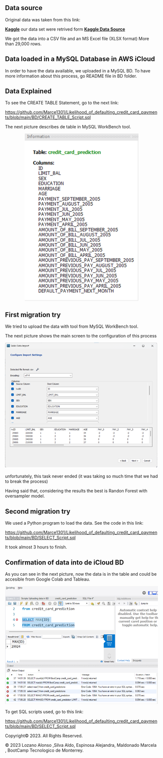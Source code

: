 

## Data source


Original data was taken from this link:


**[Kaggle](https://www.kaggle.com/)** our data set were retrived form **[Kaggle Data Source](https://www.kaggle.com/code/bansodesandeep/credit-card-default-prediction/notebook)**


We got the data into a CSV file and an MS Excel file (XLSX format)
More than 29,000 rows.

## Data loaded in a MySQL Database in AWS iCloud


In order to have the data available, we uploaded in a MySQL BD.
To have more information about this process, go README file in BD folder. 

## Data Explained

To see the CREATE TABLE Statement, go to the next link:


https://github.com/Marce1301/Likelihood_of_defaulting_credit_card_payments/blob/main/BD/CREATE_TABLE_Script.sql


The next picture describes de table in MySQL WorkBench tool.


<p align="center"><img src="https://github.com/Marce1301/Likelihood_of_defaulting_credit_card_payments/blob/main/Other_Stuff/Images_README/Table_Structure.png" /></p>

## First migration try

We tried to upload the data with tool from MySQL WorkBench tool.

The next picture shows the main screen to the configuration of this process


<p align="center"><img src="https://github.com/Marce1301/Likelihood_of_defaulting_credit_card_payments/blob/main/Other_Stuff/Images_README/First_Migration_Try.png" /></p>

unfortunately, this task never ended (it was taking so much time that we had to break the process)

Having said that, considering the results the best is Randon Forest with oversampler model.

## Second migration try

We used a Python program to load the data.
See the code in this link:


https://github.com/Marce1301/Likelihood_of_defaulting_credit_card_payments/blob/main/BD/SELECT_Script.sql

It took almost 3 hours to finish.

## Confirmation of data into de iCloud BD

As you can see in the next picture, now the data is in the table and could be accesible from Google Colab and Tableau.  



<p align="center"><img src="https://github.com/Marce1301/Likelihood_of_defaulting_credit_card_payments/blob/main/Other_Stuff/Images_README/SELECT.png" /></p>

To get SQL scripts used, go to this link:



https://github.com/Marce1301/Likelihood_of_defaulting_credit_card_payments/blob/main/BD/SELECT_Script.sql


    

Copyright:copyright: 2023. All Rights Reserved.

© 2023  Lozano Alonso ,Silva Aldo, Espinosa Alejandra, Maldonado Marcela , BootCamp Tecnologico de Monterrey.
